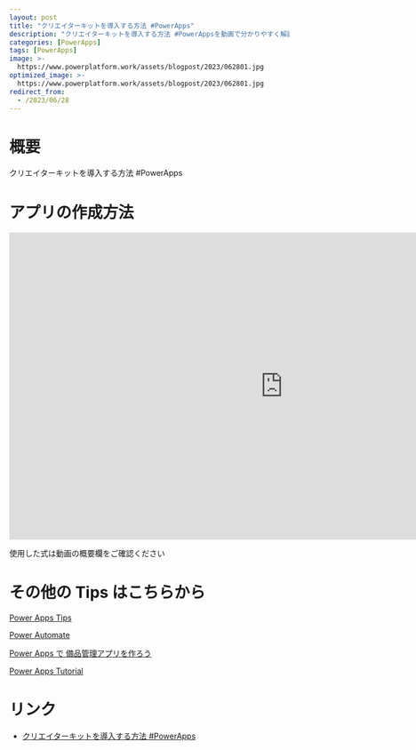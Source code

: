 ```yaml
---
layout: post
title: "クリエイターキットを導入する方法 #PowerApps"
description: "クリエイターキットを導入する方法 #PowerAppsを動画で分かりやすく解説"
categories: [PowerApps]
tags: [PowerApps]
image: >-
  https://www.powerplatform.work/assets/blogpost/2023/062801.jpg
optimized_image: >-
  https://www.powerplatform.work/assets/blogpost/2023/062801.jpg
redirect_from:
  - /2023/06/28
---
```



#  概要

クリエイターキットを導入する方法 #PowerApps


# アプリの作成方法

<iframe width="983" height="553" src="https://www.youtube.com/embed/LnfpSr81Rgs" title="YouTube video player" frameborder="0" allow="accelerometer; autoplay; clipboard-write; encrypted-media; gyroscope; picture-in-picture" allowfullscreen></iframe>


使用した式は動画の概要欄をご確認ください


# その他の Tips はこちらから

[Power Apps Tips](https://www.youtube.com/watch?v=VrAQf3JQ7yM&list=PLVhFi1fb3DqakSLVMn22DDcySXh9jtzi- )


[Power Automate](https://www.youtube.com/watch?v=-YnJYT0ASEM&list=PLVhFi1fb3Dqbzic6GieqnLFgD3aTj-eHA)


[Power Apps で 備品管理アプリを作ろう](https://www.youtube.com/playlist?list=PLVhFi1fb3DqZM3HKb8Hea6XEL96990Fyn)


[Power Apps Tutorial](https://www.youtube.com/playlist?list=PLVhFi1fb3DqalxpL974VvAJvV4iWoSbe_)


# リンク


- [クリエイターキットを導入する方法 #PowerApps](https://www.youtube.com/watch?v=LnfpSr81Rgs)

